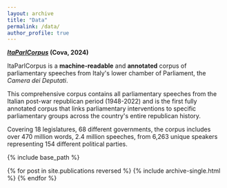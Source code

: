 ```yaml
---
layout: archive
title: "Data"
permalink: /data/
author_profile: true
---
```

**[*ItaParlCorpus*](https://dataverse.harvard.edu/dataset.xhtml?persistentId=doi:10.7910/DVN/KUARWD) (Cova, 2024)**

ItaParlCorpus is a **machine-readable** and **annotated** corpus of parliamentary speeches from Italy's lower chamber of Parliament, the *Camera dei Deputati*. 

This comprehensive corpus contains all parliamentary speeches from the Italian post-war republican period (1948-2022) and is the first fully annotated corpus that links parliamentary interventions to specific parliamentary groups across the country's entire republican history. 

Covering 18 legislatures, 68 different governments, the corpus includes over 470 million words, 2.4 million speeches, from 6,263 unique speakers representing 154 different political parties. 



{% include base_path %}

{% for post in site.publications reversed %}
  {% include archive-single.html %}
{% endfor %}
